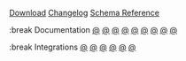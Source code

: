 
[Download](/download)
[Changelog](/changelog)
[Schema Reference](/schema)

:break
Documentation
[@](/docs/getting-started)
[@](/docs/the-build-file)
[@](/docs/creating-targets)
[@](/docs/cxx-compile-settings)
[@](/docs/build-configurations)
[@](/docs/describing-the-distribution)
[@](/docs/command-usage)
[@](/docs/the-settings-file)
[@](/docs/other-topics)

:break
Integrations
[@](/integrations/integration-development)
[@](/integrations/visual-studio-code)
[@](/integrations/visual-studio)
[@](/integrations/xcode)
[@](/integrations/clion)
[@](/integrations/code-blocks)


<!-- Other -->
<!-- [](/contact) -->

<!-- Dev  -->
<!-- [](/sandbox) -->
